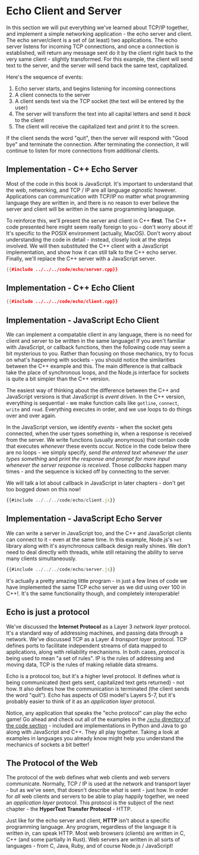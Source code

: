 # Echo Client and Server
In this section we will put everything we've learned about TCP/IP together, and implement a simple networking application - the echo server and client.  The echo server/client is a set of (at least) two applications.  The echo server listens for incoming TCP connections, and once a connection is established, will return any message sent do it by the client right back to the very same client - slightly transformed.  For this example, the client will send text to the server, and the server will send back the same text, capitalized.

Here's the sequence of events:

1.  Echo server starts, and begins listening for incoming connections
2.  A client connects to the server
3.  A client sends text via the TCP socket (the text will be entered by the user)
4.  The server will transform the text into all capital letters and send it *back* to the client
5.  The client will receive the capitalized text and print it to the screen.

If the client sends the word "quit", then the server will respond with "Good bye" and terminate the connection.  After terminating the connection, it will continue to listen for more connections from additional clients.

## Implementation - C++ Echo Server
Most of the code in this book is JavaScript.   It's important to understand that the web, networking, and TCP / IP are all language *agnostic* however.  Applications can communication with TCP/IP no matter what programming language they are written in, and there is no reason to ever believe the server and client will be written in the same programming lanaguage.  

To reinforce this, we'll present the server and client in C++ **first**.  The C++ code presented here might seem really foreign to you - don't worry about it!  It's specific to the POSIX environment (actually, MacOS).  Don't worry about understanding the code in detail - instead, closely look at the steps involved.  We will then substituted the C++ client with a JavaScript implementation, and show how it can still talk to the C++ echo server.  Finally, we'll replace the C++ server with a JavaScript server.  


```cpp
{{#include ../../../code/echo/server.cpp}}
```

## Implementation - C++ Echo Client

```cpp
{{#include ../../../code/echo/client.cpp}}
```

## Implementation - JavaScript Echo Client
We can implement a compatable client in any language, there is no need for client and server to be written in the same language!  If you aren't familiar with JavaScript, or callback functions, then the following code may seem a bit mysterious to you.  Rather than focusing on those mechanics, try to focus on what's happening with sockets - you should notice the similarities between the C++ example and this.  The main difference is that callback take the place of synchronous loops, and the Node.js interface for sockets is quite a bit simpler than the C++ version.

The easiest way of thinking about the difference between the C++ and JavaScript versions is that JavaScript is *event driven*.  In the C++ version, everything is sequential - we make function calls like `getline`, `connect`, `write` and `read`.  Everything executes in order, and we use loops to do things over and over again.

In the JavaScript version, we identify *events* - when the socket gets connected, when the user types something in, when a response is received from the server.  We write functions (usually anonymous) that contain code that executes *whenever* these events occur.  Notice in the code below there are no loops - we simply specify, *send the entered text whenever the user types something* and *print the response and prompt for more input whenever the server response is received*.  Those *callbacks* happen many times - and the sequence is kicked off by connecting to the server.

We will talk a lot about callback in JavaScript in later chapters - don't get too bogged down on this now!

```js
{{#include ../../../code/echo/client.js}}
```

## Implementation - JavaScript Echo Server
We can write a server in JavaScript too, and the C++ and JavaScript clients can connect to it - even at the same time.  In this example, Node.js's `net` library along with it's asynchronous callback design really shines.  We don't need to deal directly with threads, while still retaining the ability to serve many clients simultaneously.

```js
{{#include ../../../code/echo/server.js}}
```
It's actually a pretty amazing little program - in just a few lines of code we have implemented the same TCP echo server as we did using over 100 in C++!.  It's the same functionality though, and completely interoperable!

## Echo is just a protocol
We've discussed the **Internet Protocol** as a Layer 3 *network layer* protocol.  It's a standard way of addressing machines, and passing data through a network.  We've discussed TCP as a Layer 4 *transport layer* protocol.  TCP defines ports to facilitate independent streams of data mapped to applications, along with reliability mechanisms.  In both cases, *protocol* is being used to mean "a set of rules".  IP is the rules of addressing and moving data, TCP is the rules of making reliable data streams.

Echo is a protocol too, but it's a higher level protocol.  It defines *what* is being communicated (text gets sent, capitalized text gets returned) - not how.  It also defines how the communication is terminated (the client sends the word "quit").  Echo has aspects of OSI model's Layers 5-7, but it's probably easier to think of it as an *application layer* protocol.

Notice, any application that speaks the "echo protocol" can play the echo game! Go ahead and check out all of the examples in the [`/echo` directory of the code section](https://github.com/freezer333/web-foundations/tree/main/code/echo) - included are implementations in Python and Java to go along with JavaScript and C++.  They all play together.  Taking a look at examples in languages you already know might help you understand the mechanics of sockets a bit better! 

## The Protocol of the Web
The protocol of the web defines what web clients and web servers communicate.  Normally, TCP / IP is used at the network and transport layer - but as we've seen, that doesn't describe *what* is sent - just how.  In order for *all* web clients and servers to be able to play happily together, we need an *application layer* protocol.  This protocol is the subject of the next chapter - the **HyperText Transfer Protocol** - HTTP.

Just like for the echo server and client, **HTTP** isn't about a specific programming language.  Any program, regardless of the language it is written in, can speak HTTP.  Most web browsers (clients) are written in C, C++ (and some partially in Rust).  Web servers are written in all sorts of languages - from C, Java, Ruby, and of course Node.js / JavaScript!